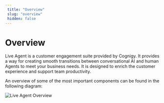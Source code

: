 ```yaml
---
 title: "Overview" 
 slug: "overview" 
 hidden: false 
---
```

# Overview

Live Agent is a customer engagement suite provided by Cognigy. It provides a way for creating smooth transitions between conversational AI and human Agents to meet your business needs. It is designed to enrich the customer experience and support team productivity.

An overview of some of the most important components can be found in the following diagram:

<img src="{{config.site_url}}live-agent/images/LA-overview.svg" alt="Live Agent Overview">
